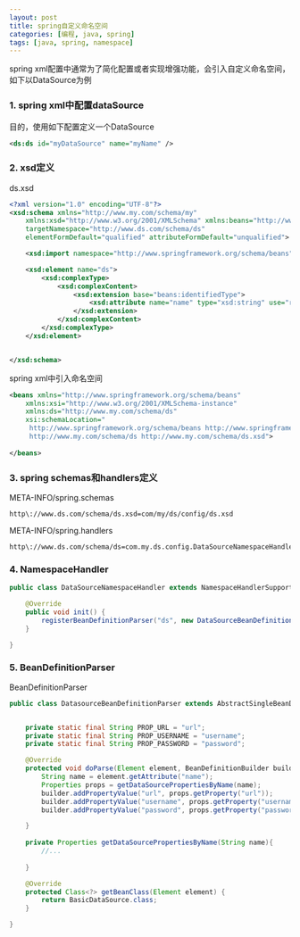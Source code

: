 ```yaml
---
layout: post
title: spring自定义命名空间
categories: [编程, java, spring]
tags: [java, spring, namespace]
---
```


spring xml配置中通常为了简化配置或者实现增强功能，会引入自定义命名空间，如下以DataSource为例

### 1. spring xml中配置dataSource
目的，使用如下配置定义一个DataSource
```xml
<ds:ds id="myDataSource" name="myName" />
```

### 2. xsd定义
ds.xsd
```xml
<?xml version="1.0" encoding="UTF-8"?>
<xsd:schema xmlns="http://www.my.com/schema/my"
	xmlns:xsd="http://www.w3.org/2001/XMLSchema" xmlns:beans="http://www.springframework.org/schema/beans"
	targetNamespace="http://www.ds.com/schema/ds"
	elementFormDefault="qualified" attributeFormDefault="unqualified">

	<xsd:import namespace="http://www.springframework.org/schema/beans" />

	<xsd:element name="ds">
		<xsd:complexType>
			<xsd:complexContent>
				<xsd:extension base="beans:identifiedType">
					<xsd:attribute name="name" type="xsd:string" use="required" />
				</xsd:extension>
			</xsd:complexContent>
		</xsd:complexType>
	</xsd:element>


</xsd:schema>
```
spring xml中引入命名空间
```xml
<beans xmlns="http://www.springframework.org/schema/beans"
	xmlns:xsi="http://www.w3.org/2001/XMLSchema-instance" 
	xmlns:ds="http://www.my.com/schema/ds"
	xsi:schemaLocation="
     http://www.springframework.org/schema/beans http://www.springframework.org/schema/beans/spring-beans.xsd
     http://www.my.com/schema/ds http://www.my.com/schema/ds.xsd">
     
</beans>
```
### 3. spring schemas和handlers定义
META-INFO/spring.schemas
```properties
http\://www.ds.com/schema/ds.xsd=com/my/ds/config/ds.xsd
```
META-INFO/spring.handlers
```properties
http\://www.ds.com/schema/ds=com.my.ds.config.DataSourceNamespaceHandler
```

### 4. NamespaceHandler
```java
public class DataSourceNamespaceHandler extends NamespaceHandlerSupport {

	@Override
	public void init() {
		registerBeanDefinitionParser("ds", new DataSourceBeanDefinitionParser());
	}

}
```

### 5. BeanDefinitionParser
BeanDefinitionParser
```java
public class DatasourceBeanDefinitionParser extends AbstractSingleBeanDefinitionParser {


	private static final String PROP_URL = "url";
	private static final String PROP_USERNAME = "username";
	private static final String PROP_PASSWORD = "password";

	@Override
	protected void doParse(Element element, BeanDefinitionBuilder builder) {
		String name = element.getAttribute("name");
        Properties props = getDataSourcePropertiesByName(name);
		builder.addPropertyValue("url", props.getProperty("url"));
		builder.addPropertyValue("username", props.getProperty("username"));
		builder.addPropertyValue("password", props.getProperty("password"));

	}
	
	private Properties getDataSourcePropertiesByName(String name){
	    //...
	    
	}

	@Override
	protected Class<?> getBeanClass(Element element) {
		return BasicDataSource.class;
	}

}
```
